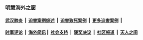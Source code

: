 
### 明慧海外之窗

####  [武汉肺炎](indexes/365.md?t=01202300) &nbsp;|&nbsp;  [迫害案例综述](indexes/328.md?t=01202300) &nbsp;|&nbsp; [迫害致死案例](indexes/277.md?t=01202300)  &nbsp;|&nbsp; [更多迫害案例](indexes/81.md?t=01202300)  &nbsp;|&nbsp; 
####  [时事评论](indexes/251.md?t=01202300) &nbsp;|&nbsp; [海外简讯](indexes/245.md?t=01202300)&nbsp;|&nbsp;  [社会支持](indexes/140.md?t=01202300) &nbsp;|&nbsp; [褒奖决议](indexes/282.md?t=01202300) &nbsp;|&nbsp; [社区报道](indexes/91.md?t=01202300)  &nbsp;|&nbsp; [天人之间](indexes/78.md?t=01202300) 

